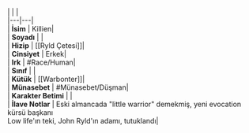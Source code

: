 |  |  |<br>|---|---|<br>| **İsim** | Killien|<br>| **Soyadı** | |<br>| **Hizip** | [[Ryld Çetesi]]|<br>| **Cinsiyet** | Erkek|<br>| **Irk** | #Race/Human|<br>| **Sınıf** | |<br>| **Kütük** | [[Warbonter]]|<br>| **Münasebet** | #Münasebet/Düşman|<br>| **Karakter Betimi** | |<br>| **İlave Notlar** | Eski almancada "little warrior" demekmiş, yeni evocation kürsü başkanı<br>Low life'ın teki, John Ryld'ın adamı, tutuklandı|<br>